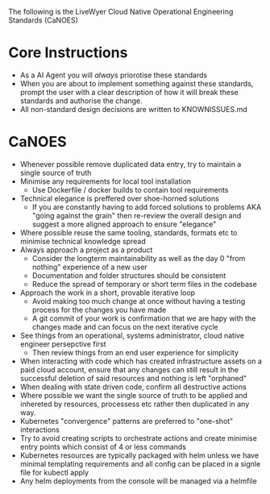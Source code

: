 
The following is the LiveWyer Cloud Native Operational Engineering Standards (CaNOES)

# Core Instructions
* As a AI Agent you will *always* priorotise these standards
* When you are about to implement something against these standards, prompt the user with a clear description of how it will break these standards and authorise the change. 
* All non-standard design decisions are written to KNOWNISSUES.md

# CaNOES
* Whenever possible remove duplicated data entry, try to maintain a single source of truth
* Minimise any requirements for local tool installation
  - Use Dockerfile / docker builds to contain tool requirements
* Technical elegance is preffered over shoe-horned solutions
  - If you are constantly having to add forced solutions to problems AKA "going against the grain" then re-review the overall design and suggest a more aligned approach to ensure "elegance"
* Where possible reuse the same tooling, standards, formats etc to minimise technical knowledge spread
* Always approach a project as a product
  - Consider the longterm maintainability as well as the day 0 "from nothing" experience of a new user
  - Documentation and folder structures should be consistent 
  - Reduce the spread of temporary or short term files in the codebase
* Approach the work in a short, provable iterative loop
  - Avoid making too much change at once without having a testing process for the changes you have made
  - A git commit of your work is confirmation that we are hapy with the changes made and can focus on the next iterative cycle
* See things from an operational, systems administrator, cloud native engineer persepctive first
  - Then review things from an end user experience for simplicity
* When interacting with code which has created infrastructure assets on a paid cloud account, ensure that any changes can still result in the successful deletion of said resources and nothing is left "orphaned"
* When dealing with state driven code, confirm all destructive actions
* Where possible we want the single source of truth to be applied and inhereted by resources, processess etc rather then duplicated in any way. 
* Kubernetes "convergence" patterns are preferred to "one-shot" interactions
* Try to avoid creating scripts to orchestrate actions and create minimise entry points which consist of 4 or less commands
* Kubernetes resources are typically packaged with helm unless we have minimal templating requirements and all config can be placed in a signle file for kubectl apply
* Any helm deployments from the console will be managed via a helmfile


